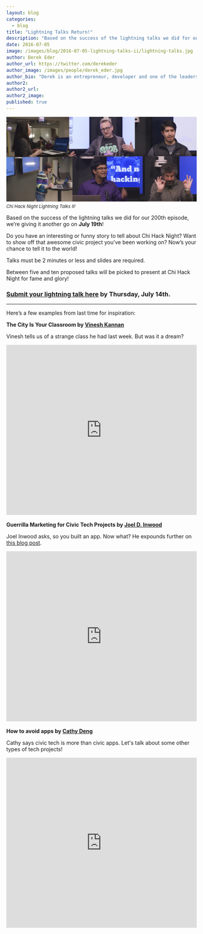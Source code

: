 ```yaml
---
layout: blog
categories: 
  - blog
title: "Lightning Talks Return!"
description: "Based on the success of the lightning talks we did for our 200th episode, we’re giving it another go on July 19th! Do you have an interesting or funny story to tell about Chi Hack Night? Want to show off that awesome civic project you’ve been working on? Now’s your chance to tell it to the world!"
date: 2016-07-05
image: /images/blog/2016-07-05-lightning-talks-ii/lightning-talks.jpg
author: Derek Eder
author_url: https://twitter.com/derekeder
author_image: /images/people/derek_eder.jpg
author_bio: "Derek is an entrepreneur, developer and one of the leaders of the civic technology community in Chicago. He is founder and partner at DataMade, a company that tells stories and builds tools with data and lead organizer for Chi Hack Night."
author2: 
author2_url: 
author2_image: 
published: true
---
```


<p class="text-center"><img src="/images/blog/2016-07-05-lightning-talks-ii/lightning-talks.jpg" alt="" class="img-thumbnail" /><br />

<small>
    <em>Chi Hack Night Lightning Talks II!</em>
</small>
</p>

Based on the success of the lightning talks we did for our 200th episode, we’re giving it another go on **July 19th**!

Do you have an interesting or funny story to tell about Chi Hack Night? Want to show off that awesome civic project you’ve been working on? Now’s your chance to tell it to the world!

Talks must be 2 minutes or less and slides are required.

Between five and ten proposed talks will be picked to present at Chi Hack Night for fame and glory!

### [Submit your lightning talk here](https://docs.google.com/forms/d/1Dlaxlw_vx689tWw1mLXDUEMHnZmO9YmeADv6_xWwLMk/viewform) by Thursday, July 14th.

---

Here’s a few examples from last time for inspiration:

**The City Is Your Classroom by [Vinesh Kannan](https://twitter.com/vineshgkannan)**

Vinesh tells us of a strange class he had last week. But was it a dream?

<p><iframe frameborder="0" height="450" src="https://www.youtube.com/embed/-Q9iAXpWxjA" width="100%"></iframe></p>

**Guerrilla Marketing for Civic Tech Projects by [Joel D. Inwood](https://twitter.com/joeldinwood)**

Joel Inwood asks, so you built an app. Now what? He expounds further on [this blog post](http://chihacknight.org/blog/2016/03/04/so-you-built-an-app-now-what-guerilla-marketing-protips-for-civic-tech-apps.html).

<p><iframe frameborder="0" height="450" src="https://www.youtube.com/embed/JlyVdTno3Mw" width="100%"></iframe></p>

**How to avoid apps by [Cathy Deng](https://twitter.com/cthydng)**

Cathy says civic tech is more than civic apps. Let's talk about some other types of tech projects!

<p><iframe frameborder="0" height="450" src="https://www.youtube.com/embed/19exy8rX5m8" width="100%"></iframe></p>

